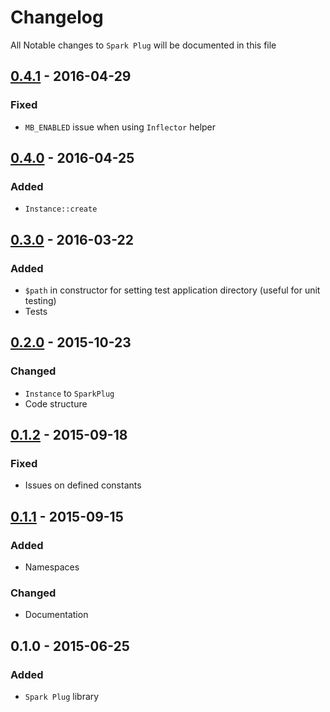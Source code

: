 # Changelog

All Notable changes to `Spark Plug` will be documented in this file

## [0.4.1](https://github.com/rougin/spark-plug/compare/v0.4.0...v0.4.1) - 2016-04-29

### Fixed
- `MB_ENABLED` issue when using `Inflector` helper

## [0.4.0](https://github.com/rougin/spark-plug/compare/v0.3.0...v0.4.0) - 2016-04-25

### Added
- `Instance::create`

## [0.3.0](https://github.com/rougin/spark-plug/compare/v0.2.0...v0.3.0) - 2016-03-22

### Added
- `$path` in constructor for setting test application directory (useful for unit testing)
- Tests

## [0.2.0](https://github.com/rougin/spark-plug/compare/v0.1.2...v0.2.0) - 2015-10-23

### Changed
- `Instance` to `SparkPlug`
- Code structure

## [0.1.2](https://github.com/rougin/spark-plug/compare/v0.1.1...v0.1.2) - 2015-09-18

### Fixed
- Issues on defined constants

## [0.1.1](https://github.com/rougin/spark-plug/compare/v0.1.0...v0.1.1) - 2015-09-15

### Added
- Namespaces

### Changed
- Documentation

## 0.1.0 - 2015-06-25

### Added
- `Spark Plug` library